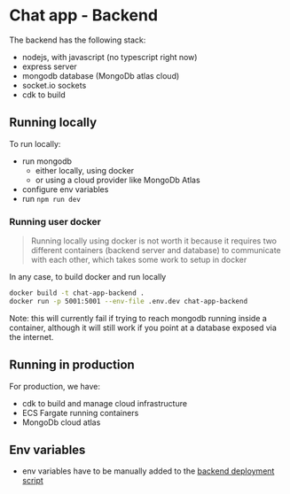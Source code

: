 # Chat app - Backend 

The backend has the following stack:
* nodejs, with javascript (no typescript right now)
* express server
* mongodb database (MongoDb atlas cloud)
* socket.io sockets
* cdk to build 

## Running locally

To run locally:
* run mongodb 
  * either locally, using docker
  * or using a cloud provider like MongoDb Atlas
* configure env variables 
* run `npm run dev`

### Running user docker

> Running locally using docker is not worth it because it requires two different containers (backend server and database) to communicate with each other, which takes some work to setup in docker

In any case, to build docker and run locally
```bash
docker build -t chat-app-backend .
docker run -p 5001:5001 --env-file .env.dev chat-app-backend
```

Note: this will currently fail if trying to reach mongodb running inside a container, although it will still work if you point at a database exposed via the internet.


## Running in production

For production, we have:
* cdk to build and manage cloud infrastructure
* ECS Fargate running containers
* MongoDb cloud atlas
   

## Env variables

* env variables have to be manually added to the [backend deployment script](../.github/workflows/deploy_backend.yml)

